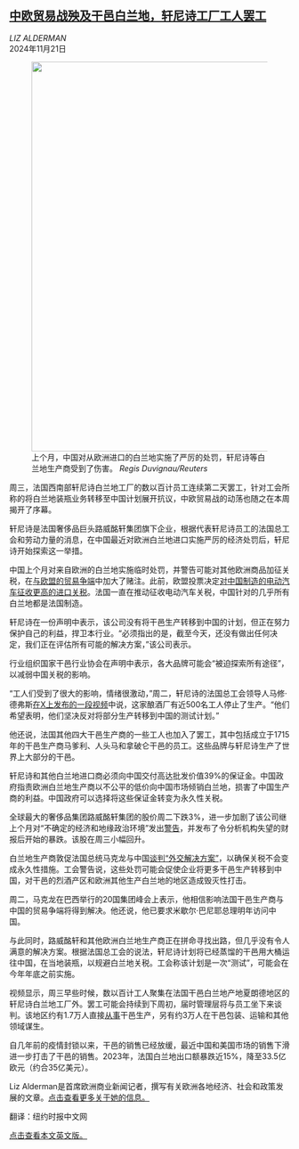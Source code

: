 <!--1732163822000-->
[中欧贸易战殃及干邑白兰地，轩尼诗工厂工人罢工](https://cn.nytimes.com/business/20241121/china-france-hennessy-lvmh-strike/)
------

<address>LIZ ALDERMAN</address><time pudate="2024-11-21 12:01:41" datetime="2024-11-21 12:01:41">2024年11月21日</time><figure><img src="https://images.weserv.nl/?url=static01.nyt.com/images/2024/11/20/multimedia/20china-hennessy1-lmgf/20china-hennessy1-lmgf-master1050-v2.jpg" width="1050" height="700"><figcaption>上个月，中国对从欧洲进口的白兰地实施了严厉的处罚，轩尼诗等白兰地生产商受到了伤害。 <cite>Regis Duvignau/Reuters</cite></figcaption></figure><section><p>周三，法国西南部轩尼诗白兰地工厂的数以百计员工连续第二天罢工，针对工会所称的将白兰地装瓶业务转移至中国计划展开抗议，中欧贸易战的动荡也随之在本周揭开了序幕。</p><p>轩尼诗是法国奢侈品巨头路威酩轩集团旗下企业，根据代表轩尼诗员工的法国总工会和劳动力量的消息，在中国最近对欧洲白兰地进口实施严厉的经济处罚后，轩尼诗开始探索这一举措。</p><p>中国上个月对来自欧洲的白兰地实施临时处罚，并警告可能对其他欧洲商品加征关税，在<a href="https://cn.nytimes.com/business/20241009/china-europe-brandy/">与欧盟的贸易争端</a>中加大了赌注。此前，欧盟投票决定<a href="https://cn.nytimes.com/business/20241031/european-union-china-electric-vehicle-tariffs/">对中国制造的电动汽车征收更高的进口关税</a>。法国一直在推动征收电动汽车关税，中国针对的几乎所有白兰地都是法国制造。</p><p>轩尼诗在一份声明中表示，该公司没有将干邑生产转移到中国的计划，但正在努力保护自己的利益，捍卫本行业。“必须指出的是，截至今天，还没有做出任何决定，我们正在评估所有可能的解决方案，”该公司表示。</p><p>行业组织国家干邑行业协会在声明中表示，各大品牌可能会“被迫探索所有途径”，以减弱中国关税的影响。</p><p>“工人们受到了很大的影响，情绪很激动，”周二，轩尼诗的法国总工会领导人马修·德弗斯<a rel="noopener noreferrer" target="_blank" href="https://x.com/o_sarazin/status/1858905321911054340">在X上发布的一段视频</a>中说，这家酿酒厂有近500名工人停止了生产。“他们希望表明，他们坚决反对将部分生产转移到中国的测试计划。”</p><p>他还说，法国其他四大干邑生产商的一些工人也加入了罢工，其中包括成立于1715年的干邑生产商马爹利、人头马和拿破仑干邑的员工。这些品牌与轩尼诗生产了世界上大部分的干邑。</p><p>轩尼诗和其他白兰地进口商必须向中国交付高达批发价值39%的保证金。中国政府指责欧洲白兰地生产商以不公平的低价向中国市场倾销白兰地，损害了中国生产商的利益。中国政府可以选择将这些保证金转变为永久性关税。</p><p>全球最大的奢侈品集团路威酩轩集团的股价周二下跌3%，进一步加剧了该公司继上个月对“不确定的经济和地缘政治环境”发出<a href="https://www.nytimes.com/2024/10/16/business/dealbook/lvmh-dior-louis-vuitton-china.html?searchResultPosition=4">警告</a>，并发布了令分析机构失望的财报后开始的暴跌。该股在周三小幅回升。</p><p>白兰地生产商敦促法国总统马克龙与中国<a rel="noopener noreferrer" target="_blank" href="https://www.cognac.fr/wp-content/uploads/20241031_CP_Reaction_Taxes_FEVS_BNIC_BNIC_EN.pdf">谈判“外交解决方案”</a>，以确保关税不会变成永久性措施。工会警告说，这些处罚可能会促使企业将更多干邑生产转移到中国，对干邑的烈酒产区和欧洲其他生产白兰地的地区造成毁灭性打击。</p><p>周二，马克龙在巴西举行的20国集团峰会上表示，他相信影响法国干邑生产商与中国的贸易争端将得到解决。他还说，他已要求米歇尔·巴尼耶总理明年访问中国。</p><p>与此同时，路威酩轩和其他欧洲白兰地生产商正在拼命寻找出路，但几乎没有令人满意的解决方案。根据法国总工会的说法，轩尼诗计划将已经蒸馏的干邑用大桶运往中国，在当地装瓶，以规避白兰地关税。工会称该计划是一次“测试”，可能会在今年年底之前实施。</p><p>视频显示，周三早些时候，数以百计工人聚集在法国干邑白兰地产地夏朗德地区的轩尼诗白兰地工厂外。罢工可能会持续到下周初，届时管理层将与员工坐下来谈判。该地区约有1.7万人直接<a rel="noopener noreferrer" target="_blank" href="https://cognac.com/the-economics-of-cognac/">从事</a>干邑生产，另有约3万人在干邑包装、运输和其他领域谋生。</p><p>自几年前的疫情封锁以来，干邑的销售已经放缓，最近中国和美国市场的销售下滑进一步打击了干邑的销售。2023年，法国白兰地出口额暴跌近15%，降至33.5亿欧元（约合35亿美元）。</p></section><footer><p>Liz Alderman是首席欧洲商业新闻记者，撰写有关欧洲各地经济、社会和政策发展的文章。<a rel="nofollow" target="_blank" href="https://www.nytimes.com/by/liz-alderman">点击查看更多关于她的信息。</a></p><p>翻译：纽约时报中文网</p><p><a rel="nofollow" target="_blank" href="https://www.nytimes.com/2024/11/20/business/china-france-hennessy-lvmh-strike.html">点击查看本文英文版。</a></p></footer>
